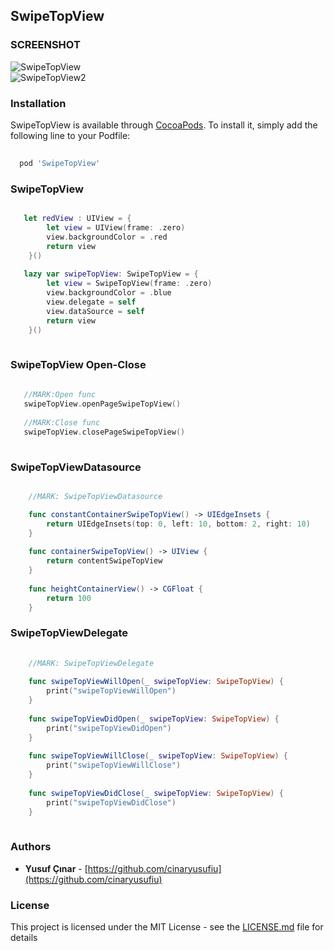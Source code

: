 ## SwipeTopView


### SCREENSHOT

![SwipeTopView](https://github.com/cinaryusufiu/SwipeTopView/blob/master/SwipeTopView/2pcxw6.gif)  
![SwipeTopView2](https://github.com/cinaryusufiu/SwipeTopView/blob/master/SwipeTopView/2pcz7r.gif)

### Installation

SwipeTopView is available through [CocoaPods](https://cocoapods.org/). To install it, simply add the following line to your Podfile:

 ```sh
   
   pod 'SwipeTopView'
 
 ```

### SwipeTopView

```swift

   let redView : UIView = {
        let view = UIView(frame: .zero)
        view.backgroundColor = .red
        return view
    }()
    
   lazy var swipeTopView: SwipeTopView = {
        let view = SwipeTopView(frame: .zero)
        view.backgroundColor = .blue
        view.delegate = self
        view.dataSource = self
        return view
    }()
   
```

### SwipeTopView Open-Close

```swift
   
   //MARK:Open func
   swipeTopView.openPageSwipeTopView()
   
   //MARK:Close func
   swipeTopView.closePageSwipeTopView()
   
```
### SwipeTopViewDatasource

```swift

    //MARK: SwipeTopViewDatasource

    func constantContainerSwipeTopView() -> UIEdgeInsets {
        return UIEdgeInsets(top: 0, left: 10, bottom: 2, right: 10)
    }
    
    func containerSwipeTopView() -> UIView {
        return contentSwipeTopView
    }
    
    func heightContainerView() -> CGFloat {
        return 100
    }


```

### SwipeTopViewDelegate

```swift
   
    //MARK: SwipeTopViewDelegate
 
    func swipeTopViewWillOpen(_ swipeTopView: SwipeTopView) {
        print("swipeTopViewWillOpen")
    }
    
    func swipeTopViewDidOpen(_ swipeTopView: SwipeTopView) {
        print("swipeTopViewDidOpen")
    }
    
    func swipeTopViewWillClose(_ swipeTopView: SwipeTopView) {
        print("swipeTopViewWillClose")
    }
    
    func swipeTopViewDidClose(_ swipeTopView: SwipeTopView) {
        print("swipeTopViewDidClose")
    }
    
```
	 
### Authors

* **Yusuf Çınar** - [https://github.com/cinaryusufiu](https://github.com/cinaryusufiu)

### License

This project is licensed under the MIT License - see the [LICENSE.md](LICENSE.md) file for details

